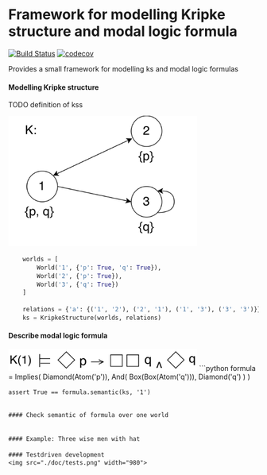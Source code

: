 Framework for modelling Kripke structure and modal logic formula
================================================================
[![Build Status](https://travis-ci.org/erohkohl/ai-modal-logic.svg?branch=master)](https://travis-ci.org/erohkohl/ai-modal-logic)
[![codecov](https://codecov.io/gh/erohkohl/ai-modal-logic/branch/master/graph/badge.svg)](https://codecov.io/gh/erohkohl/ai-modal-logic)

Provides a small framework for modelling ks and modal logic formulas


#### Modelling Kripke structure
TODO definition of kss

<img src="./doc/ks_example.png" width="380">

```python
    worlds = [
        World('1', {'p': True, 'q': True}),
        World('2', {'p': True}),
        World('3', {'q': True})
    ]

    relations = {'a': {('1', '2'), ('2', '1'), ('1', '3'), ('3', '3')}}
    ks = KripkeStructure(worlds, relations)
```

#### Describe modal logic formula
<img src="./doc/formula_example.png" width="380">
```python
    formula = Implies(
        Diamond(Atom('p')),
        And(
            Box(Box(Atom('q'))),
            Diamond('q')
        )
    )

    assert True == formula.semantic(ks, '1')
```

#### Check semantic of formula over one world


#### Example: Three wise men with hat

#### Testdriven development
<img src="./doc/tests.png" width="980">

